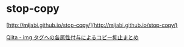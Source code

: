 # stop-copy

[http://mijabi.github.io/stop-copy/](http://mijabi.github.io/stop-copy/)

[Qiita - img タグへの各属性付与によるコピー抑止まとめ](http://qiita.com/mijabi/items/5a4636305757c3fa2141)
